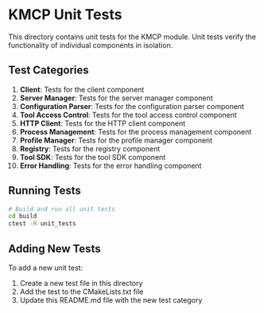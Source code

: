 # KMCP Unit Tests

This directory contains unit tests for the KMCP module. Unit tests verify the functionality of individual components in isolation.

## Test Categories

1. **Client**: Tests for the client component
2. **Server Manager**: Tests for the server manager component
3. **Configuration Parser**: Tests for the configuration parser component
4. **Tool Access Control**: Tests for the tool access control component
5. **HTTP Client**: Tests for the HTTP client component
6. **Process Management**: Tests for the process management component
7. **Profile Manager**: Tests for the profile manager component
8. **Registry**: Tests for the registry component
9. **Tool SDK**: Tests for the tool SDK component
10. **Error Handling**: Tests for the error handling component

## Running Tests

```bash
# Build and run all unit tests
cd build
ctest -R unit_tests
```

## Adding New Tests

To add a new unit test:

1. Create a new test file in this directory
2. Add the test to the CMakeLists.txt file
3. Update this README.md file with the new test category
